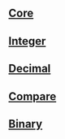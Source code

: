 

## [Core](./core.md)

## [Integer](./int.md)

## [Decimal](./decimal.md)

## [Compare](./compare.md)

## [Binary](./binary.md)

				